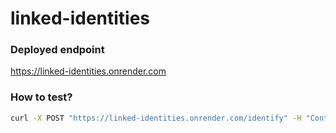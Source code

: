 # linked-identities

### Deployed endpoint


https://linked-identities.onrender.com

### How to test?

```bash
curl -X POST "https://linked-identities.onrender.com/identify" -H "Content-type: application/json" -d '{"email":"abc@gmail.com","phoneNumber":"123"}'
```

